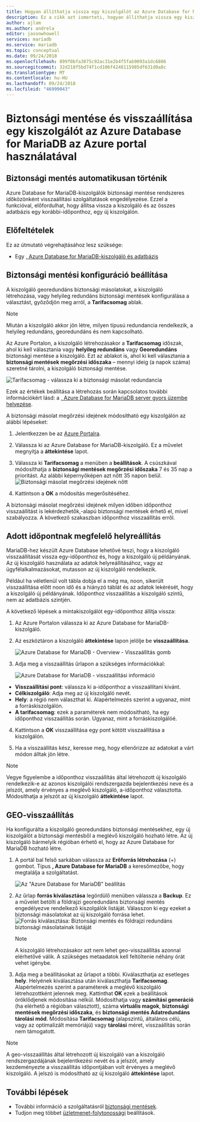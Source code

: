 ```yaml
---
title: Hogyan állíthatja vissza egy kiszolgálót az Azure Database for MariaDB
description: Ez a cikk azt ismerteti, hogyan állíthatja vissza egy kiszolgálót az Azure Database for MariaDB az Azure portal használatával.
author: ajlam
ms.author: andrela
editor: jasonwhowell
services: mariadb
ms.service: mariadb
ms.topic: conceptual
ms.date: 09/24/2018
ms.openlocfilehash: 899f0bfa3075c92ac31e2b4f5fab9093a1dc6806
ms.sourcegitcommit: 32d218f5bd74f1cd106f4248115985df631d0a8c
ms.translationtype: MT
ms.contentlocale: hu-HU
ms.lasthandoff: 09/24/2018
ms.locfileid: "46999043"
---
```

# <a name="how-to-backup-and-restore-a-server-in-azure-database-for-mariadb-using-the-azure-portal"></a>Biztonsági mentése és visszaállítása egy kiszolgálót az Azure Database for MariaDB az Azure portal használatával

## <a name="backup-happens-automatically"></a>Biztonsági mentés automatikusan történik
Azure Database for MariaDB-kiszolgálók biztonsági mentése rendszeres időközönként visszaállítási szolgáltatások engedélyezése. Ezzel a funkcióval, előfordulhat, hogy állítsa vissza a kiszolgáló és az összes adatbázis egy korábbi-időponthoz, egy új kiszolgálón.

## <a name="prerequisites"></a>Előfeltételek
Ez az útmutató végrehajtásához lesz szüksége:
- Egy [, Azure Database for MariaDB-kiszolgáló és adatbázis](quickstart-create-mariadb-server-database-using-azure-portal.md)

## <a name="set-backup-configuration"></a>Biztonsági mentési konfiguráció beállítása

A kiszolgáló georedundáns biztonsági másolatokat, a kiszolgáló létrehozása, vagy helyileg redundáns biztonsági mentések konfigurálása a választást, győződjön meg arról, a **Tarifacsomag** ablak.

> [!NOTE]
> Miután a kiszolgáló akkor jön létre, milyen típusú redundancia rendelkezik, a helyileg redundáns, georedundáns és nem kapcsolható.
>

Az Azure Portalon, a kiszolgáló létrehozásakor a **Tarifacsomag** időszak, ahol ki kell választania vagy **helyileg redundáns** vagy **Georedundáns** biztonsági mentése a kiszolgáló. Ezt az ablakot is, ahol ki kell választania a **biztonsági mentések megőrzési időszaka** – mennyi ideig (a napok száma) szeretné tárolni, a kiszolgáló biztonsági mentése.

   ![Tarifacsomag - válassza ki a biztonsági másolat redundancia](./media/howto-restore-server-portal/pricing-tier.png)

Ezek az értékek beállítása a létrehozás során kapcsolatos további információkért lásd: a [, Azure Database for MariaDB server gyors üzembe helyezése](quickstart-create-mariadb-server-database-using-azure-portal.md).

A biztonsági másolat megőrzési idejének módosítható egy kiszolgálón az alábbi lépéseket:
1. Jelentkezzen be az [Azure Portalra](https://portal.azure.com/).

2. Válassza ki az Azure Database for MariaDB-kiszolgáló. Ez a művelet megnyitja a **áttekintése** lapot.

3. Válassza ki **Tarifacsomag** a menüben a **beállítások**. A csúszkával módosíthatja a **biztonsági mentések megőrzési időszaka** 7 és 35 nap a prioritást.
Az alábbi képernyőképen azt nőtt 35 napon belül.
![Biztonsági másolat megőrzési idejének nőtt](./media/howto-restore-server-portal/3-increase-backup-days.png)

4. Kattintson a **OK** a módosítás megerősítéséhez.

A biztonsági másolat megőrzési idejének milyen időben időponthoz visszaállítást is lekérdezhetők,-alapú biztonsági mentések érhető el, mivel szabályozza. A következő szakaszban időponthoz visszaállítás erről. 

## <a name="point-in-time-restore"></a>Adott időpontnak megfelelő helyreállítás
MariaDB-hez készült Azure Database lehetővé teszi, hogy a kiszolgáló visszaállítását vissza egy-időponthoz és, hogy a kiszolgáló új példányának. Az új kiszolgáló használata az adatok helyreállításához, vagy az ügyfélalkalmazásokat, mutasson az új kiszolgáló rendelkezik.

Például ha véletlenül volt tábla dobja el a még ma, noon, sikerült visszaállítása előtt noon idő és a hiányzó táblát és az adatok lekérését, hogy a kiszolgáló új példányának. Időponthoz visszaállítás a kiszolgáló szintű, nem az adatbázis szintjén.

A következő lépések a mintakiszolgálót egy-időponthoz állítja vissza:
1. Az Azure Portalon válassza ki az Azure Database for MariaDB-kiszolgáló. 

2. Az eszköztáron a kiszolgáló **áttekintése** lapon jelölje be **visszaállítása**.

   ![Azure Database for MariaDB - Overview - Visszaállítás gomb](./media/howto-restore-server-portal/2-server.png)

3. Adja meg a visszaállítás űrlapon a szükséges információkkal:

   ![Azure Database for MariaDB - visszaállítási információ ](./media/howto-restore-server-portal/3-restore.png)
  - **Visszaállítási pont**: válassza ki a-időponthoz a visszaállítani kívánt.
  - **Célkiszolgáló**: Adja meg az új kiszolgáló nevét.
  - **Hely**: a régió nem választhat ki. Alapértelmezés szerint a ugyanaz, mint a forráskiszolgálón.
  - **A tarifacsomag**: ezek a paraméterek nem módosítható, ha egy időponthoz visszaállítás során. Ugyanaz, mint a forráskiszolgálóé. 

4. Kattintson a **OK** visszaállítása egy pont kötött visszaállítása a kiszolgálón. 

5. Ha a visszaállítás kész, keresse meg, hogy ellenőrizze az adatokat a várt módon álltak jön létre.

>[!Note]
>Vegye figyelembe a időponthoz visszaállítás által létrehozott új kiszolgáló rendelkezik-e az azonos kiszolgálói rendszergazda bejelentkezési neve és a jelszót, amely érvényes a meglévő kiszolgáló, a-időponthoz választotta. Módosíthatja a jelszót az új kiszolgáló **áttekintése** lapot.

## <a name="geo-restore"></a>GEO-visszaállítás
Ha konfigurálta a kiszolgáló georedundáns biztonsági mentésekhez, egy új kiszolgálót a biztonsági mentésből a meglévő kiszolgáló hozható létre. Az új kiszolgáló bármelyik régióban érhető el, hogy az Azure Database for MariaDB hozható létre.  

1. A portál bal felső sarkában válassza az **Erőforrás létrehozása** (+) gombot. Típus **, Azure Database for MariaDB** a keresőmezőbe, hogy megtalálja a szolgáltatást.

   ![Az "Azure Database for MariaDB" beállítás](./media/howto-restore-server-portal/2_navigate-to-mariadb.png)

2. Az űrlap **forrás kiválasztása** legördülő menüben válassza a **Backup**. Ez a művelet betölti a földrajzi georedundáns biztonsági mentés engedélyezve rendelkező kiszolgálók listáját. Válasszon ki egy ezeket a biztonsági másolatokat az új kiszolgáló forrása lehet.
   ![Forrás kiválasztása: Biztonsági mentés és földrajzi redundáns biztonsági másolatainak listáját](./media/howto-restore-server-portal/2-georestore.png)

   > [!NOTE]
   > A kiszolgáló létrehozásakor azt nem lehet geo-visszaállítás azonnal elérhetővé válik. A szükséges metaadatok kell feltöltenie néhány órát vehet igénybe.
   >

3. Adja meg a beállításokat az űrlapot a többi. Kiválaszthatja az esetleges **hely**. Helyének kiválasztása után kiválaszthatja **Tarifacsomag**. Alapértelmezés szerint a paraméterek a meglévő kiszolgáló létrehozottként jelennek meg. Kattinthat **OK** ezek a beállítások öröklődjenek módosítása nélkül. Módosíthatja vagy **számítási generáció** (ha elérhető a régióban választott), száma **virtuális magok**, **biztonsági mentések megőrzési időszaka**, és **biztonsági mentés Adatredundáns tárolási mód**. Módosítása **Tarifacsomag** (alapszintű, általános célú, vagy az optimalizált memóriájú) vagy **tárolási** méret, visszaállítás során nem támogatott.

>[!Note]
>A geo-visszaállítás által létrehozott új kiszolgáló van a kiszolgáló rendszergazdájának bejelentkezési nevét és a jelszót, amely kezdeményezte a visszaállítás időpontjában volt érvényes a meglévő kiszolgáló. A jelszó is módosítható az új kiszolgáló **áttekintése** lapot.

## <a name="next-steps"></a>További lépések
- További információ a szolgáltatásról [biztonsági mentések](concepts-backup.md).
- Tudjon meg többet [üzletmenet-folytonossági](concepts-business-continuity.md) beállítások.